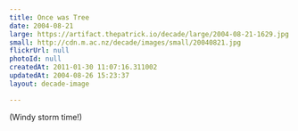 ```yaml
---
title: Once was Tree
date: 2004-08-21
large: https://artifact.thepatrick.io/decade/large/2004-08-21-1629.jpg
small: http://cdn.m.ac.nz/decade/images/small/20040821.jpg
flickrUrl: null
photoId: null
createdAt: 2011-01-30 11:07:16.311002
updatedAt: 2004-08-26 15:23:37
layout: decade-image

---
```

(Windy storm time!)
